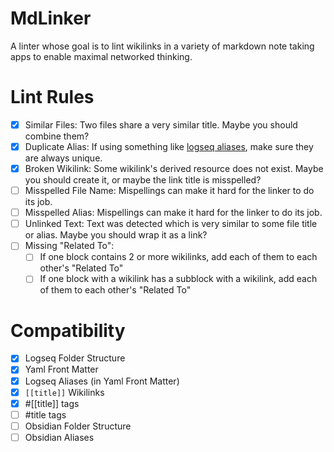 # MdLinker

A linter whose goal is to lint wikilinks in a variety of markdown note taking apps to enable maximal networked thinking.

# Lint Rules

- [X] Similar Files: Two files share a very similar title. Maybe you should combine them?
- [X] Duplicate Alias: If using something like [logseq aliases](https://unofficial-logseq-docs.gitbook.io/unofficial-logseq-docs/beginner-to-advance-features/aliases), make sure they are always unique.
- [X] Broken Wikilink: Some wikilink's derived resource does not exist. Maybe you should create it, or maybe the link title is misspelled?
- [ ] Misspelled File Name: Mispellings can make it hard for the linker to do its job.
- [ ] Misspelled Alias: Mispellings can make it hard for the linker to do its job.
- [ ] Unlinked Text: Text was detected which is very similar to some file title or alias. Maybe you should wrap it as a link?
- [ ] Missing "Related To":
  - [ ] If one block contains 2 or more wikilinks, add each of them to each other's "Related To"
  - [ ] If one block with a wikilink has a subblock with a wikilink, add each of them to each other's "Related To"

# Compatibility

- [X] Logseq Folder Structure
- [X] Yaml Front Matter
- [X] Logseq Aliases (in Yaml Front Matter)
- [X] `[[title]]` Wikilinks
- [X] #[[title]] tags
- [ ] #title tags
- [ ] Obsidian Folder Structure
- [ ] Obsidian Aliases
